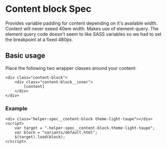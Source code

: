 ﻿# Content block Spec

Provides variable padding for content depending on it's available width. Content will never exeed 40em width.
Makes use of element-query.
The element query code doesn't seem to like SASS variables so we had to set the breakpoint at a fixed 480px.

## Basic usage
Place the following two wrapper classes around your content:

```code
<div class="content-block">
	<div class="content-block__inner">
		[content]
	</div>
</div>
```
### Example
```example
<div class="helper-spec__content-block theme-light-taupe"></div>
<script>
	var target = ".helper-spec__content-block.theme-light-taupe";
	var block = "variants/default.html";
	$(target).load(block);
</script>
```
